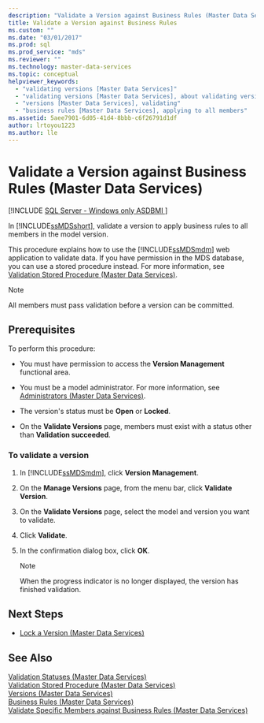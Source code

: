 ```yaml
---
description: "Validate a Version against Business Rules (Master Data Services)"
title: Validate a Version against Business Rules
ms.custom: ""
ms.date: "03/01/2017"
ms.prod: sql
ms.prod_service: "mds"
ms.reviewer: ""
ms.technology: master-data-services
ms.topic: conceptual
helpviewer_keywords: 
  - "validating versions [Master Data Services]"
  - "validating versions [Master Data Services], about validating versions"
  - "versions [Master Data Services], validating"
  - "business rules [Master Data Services], applying to all members"
ms.assetid: 5aee7901-6d05-41d4-8bbb-c6f26791d1df
author: lrtoyou1223
ms.author: lle
---
```

# Validate a Version against Business Rules (Master Data Services)

[!INCLUDE [SQL Server - Windows only ASDBMI  ](../includes/applies-to-version/sql-windows-only-asdbmi.md)]

  In [!INCLUDE[ssMDSshort](../includes/ssmdsshort-md.md)], validate a version to apply business rules to all members in the model version.  
  
 This procedure explains how to use the [!INCLUDE[ssMDSmdm](../includes/ssmdsmdm-md.md)] web application to validate data. If you have permission in the MDS database, you can use a stored procedure instead. For more information, see [Validation Stored Procedure &#40;Master Data Services&#41;](../master-data-services/validation-stored-procedure-master-data-services.md).  
  
> [!NOTE]  
>  All members must pass validation before a version can be committed.  
  
## Prerequisites  
 To perform this procedure:  
  
-   You must have permission to access the **Version Management** functional area.  
  
-   You must be a model administrator. For more information, see [Administrators &#40;Master Data Services&#41;](../master-data-services/administrators-master-data-services.md).  
  
-   The version's status must be **Open** or **Locked**.  
  
-   On the **Validate Versions** page, members must exist with a status other than **Validation succeeded**.  
  
### To validate a version  
  
1.  In [!INCLUDE[ssMDSmdm](../includes/ssmdsmdm-md.md)], click **Version Management**.  
  
2.  On the **Manage Versions** page, from the menu bar, click **Validate Version**.  
  
3.  On the **Validate Versions** page, select the model and version you want to validate.  
  
4.  Click **Validate**.  
  
5.  In the confirmation dialog box, click **OK**.  
  
    > [!NOTE]  
    >  When the progress indicator is no longer displayed, the version has finished validation.  
  
## Next Steps  
  
-   [Lock a Version &#40;Master Data Services&#41;](../master-data-services/lock-a-version-master-data-services.md)  
  
## See Also  
 [Validation Statuses &#40;Master Data Services&#41;](../master-data-services/validation-statuses-master-data-services.md)   
 [Validation Stored Procedure &#40;Master Data Services&#41;](../master-data-services/validation-stored-procedure-master-data-services.md)   
 [Versions &#40;Master Data Services&#41;](../master-data-services/versions-master-data-services.md)   
 [Business Rules &#40;Master Data Services&#41;](../master-data-services/business-rules-master-data-services.md)   
 [Validate Specific Members against Business Rules &#40;Master Data Services&#41;](../master-data-services/validate-specific-members-against-business-rules-master-data-services.md)  
  
  
